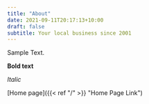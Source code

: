 ```yaml
---
title: "About"
date: 2021-09-11T20:17:13+10:00
draft: false
subtitle: Your local business since 2001
---
```


Sample Text.

**Bold text**

*Italic*

[Home page]({{< ref "/" >}} "Home Page Link")
